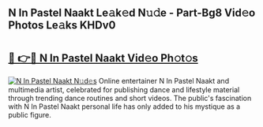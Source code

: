 ## N In Pastel Naakt Le𝚊k𝚎d N𝚞𝚍e - Part-Bg8 Vid𝚎o Photos Le𝚊ks KHDv0

# <h2><a href="http://fb7w6cc.evod.top/?m=N+In+Pastel+Naakt">🔗 👉🔴 N In Pastel Naakt Vid𝚎o Ph𝚘t𝚘s</a></h2>

[![N In Pastel Naakt N𝚞d𝚎s](https://i.imgur.com/8V9OHl7.gif)](http://fb7w6cc.evod.top/?m=N+In+Pastel+Naakt)
Online entertainer N In Pastel Naakt and multimedia artist, celebrated for publishing dance and lifestyle material through trending dance routines and short videos. The public's fascination with N In Pastel Naakt personal life has only added to his mystique as a public figure. 
